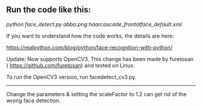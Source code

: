 Run the code like this:
-----------------------

*python face_detect.py abba.png haarcascade_frontalface_default.xml*

If you want to understand how the code works, the details are here:

https://realpython.com/blog/python/face-recognition-with-python/


Update: Now supports OpenCV3. This change has been made by furetosan ( https://github.com/furetosan) and tested on Linux.

To run the OpenCV3 version, run facedetect_cv3.py.

--------------------------------------------------------

Change the parameters & setting the scaleFactor to 1.2 can get rid of the wrong face detection.

